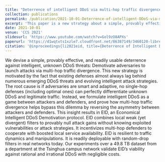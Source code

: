```yaml
---
title: "Deterrence of intelligent DDoS via multi-hop traffic divergence"
collection: publications
permalink: /publication/2021-10-01-Deterrence-of-intelligent-DDoS-via-multi-hop-traffic-divergence
excerpt: 'This paper is a new strategy about a simple, provably effective, and readily usable deterrence against intelligent, unknown DDoS threats.'
date: 2021-10-01
venue: 'CCS 2021'
slidesurl: 'https://www.youtube.com/watch?v=Gol9zO8APXs'
paperurl: 'https://d1wqtxts1xzle7.cloudfront.net/86387149/3460120-libre.pdf?1653371981=&response-content-disposition=inline%3B+filename%3DDeterrence_of_Intelligent_DDoS_via_Multi.pdf&Expires=1736589437&Signature=E6vFf0kjXbjlRTy8X04~jcuWlfDB7zEeNuH81Z7tciPbWwz5dMftYPQ7SrpZugGqQkIG3wfWy5uL9tvNGAOerraJtxwGFs5mtcdyaa8iwWvH-EZf9XO4AhfCX1Dmr74-WYdY8E-2Oeb0jVeF6snpalv10lbvISrJYCAuemwdh4lES-1UtIF-iKzWPD7FuelwNnpWYG1ej5658Wfo40ZD8HIFZKYIYS3D6nMBjuK4W2gd72e8ONzNtpAEXQh0yPhbVsI~XSTRv8kK-mgJFOPk71b8tz5Lh-YAXd1vAQCo3Bkvm1VAuDUUFNugwYcg71rKmV8qTluk51HcTfWSNXa7DQ__&Key-Pair-Id=APKAJLOHF5GGSLRBV4ZA'
citation: '@inproceedings{li2021eid, title={Deterrence of Intelligent DDoS via Multi-Hop Traffic Divergence}, author={Li, Yuanjie and Li, Hewu and Lv, Zhizheng and Yao, Xingkun and Li, Qianru and Wu, Jianping}, booktitle={Proceedings of the 2021 ACM SIGSAC Conference on Computer and Communications Security (CCS)}, year={2021}, organization={ACM} }'
---
```


We devise a simple, provably effective, and readily usable deterrence against intelligent, unknown DDoS threats: Demotivate adversaries to launch attacks via multi-hop traffic divergence. This new strategy is motivated by the fact that existing defenses almost always lag behind numerous emerging DDoS threats and evolving intelligent attack strategies. The root cause is if adversaries are smart and adaptive, no single-hop defenses (including optimal ones) can perfectly differentiate unknown DDoS and legitimate traffic. Instead, we formulate intelligent DDoS as a game between attackers and defenders, and prove how multi-hop traffic divergence helps bypass this dilemma by reversing the asymmetry between attackers and defenders. This insight results in EID, an Economical Intelligent DDoS Demotivation protocol. EID combines local weak (yet divergent) filters to provably null attack gains without knowing exploited vulnerabilities or attack strategies. It incentivizes multi-hop defenders to cooperate with boosted local service availability. EID is resilient to traffic dynamics and manipulations. It is readily deployable with random-drop filters in real networks today. Our experiments over a 49.8 TB dataset from a department at the Tsinghua campus network validate EID’s viability against rational and irrational DDoS with negligible costs.
